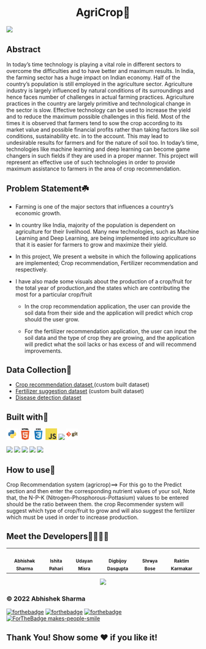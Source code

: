 <div align = "center">
    <h1>AgriCrop🌱</h1>
</div>

<img src="https://github.com/abhisheks008/agricrop/blob/main/static/images/agricrop%20(1).png">

## Abstract
In today’s time technology is playing a vital role
in different sectors to overcome the difficulties and to have
better and maximum results. In India, the farming sector has a
huge impact on Indian economy. Half of the country’s
population is still employed in the agriculture sector.
Agriculture industry is largely influenced by natural
conditions of its surroundings and hence faces number of
challenges in actual farming practices. Agriculture practices in
the country are largely primitive and technological change in
the sector is slow. Effective technology can be used to increase
the yield and to reduce the maximum possible challenges in
this field. Most of the times it is observed that farmers tend to
sow the crop according to its market value and possible
financial profits rather than taking factors like soil conditions,
sustainability etc. in to the account. This may lead to
undesirable results for farmers and for the nature of soil too.
In today’s time, technologies like machine learning and deep
learning can become game changers in such fields if they are
used in a proper manner. This project will represent an effective
use of such technologies in order to provide maximum
assistance to farmers in the area of crop recommendation.


## Problem Statement☘️
- Farming is one of the major sectors that influences a country’s economic growth. 

- In country like India, majority of the population is dependent on agriculture for their livelihood. Many new technologies, such as Machine Learning and Deep Learning, are being implemented into agriculture so that it is easier for farmers to grow and maximize their yield. 

- In this project, We present a website in which the following applications are implemented; Crop recommendation, Fertilizer recommendation and respectively.

- I have also made some visuals about the production of a crop/fruit for the total year of production,and the states which are contributing the most for a particular crop/fruit 

    - In the crop recommendation application, the user can provide the soil data from their side and the application will predict which crop should the user grow. 
    
    - For the fertilizer recommendation application, the user can input the soil data and the type of crop they are growing, and the application will predict what the soil lacks or has excess of and will recommend improvements. 
    
    
## Data Collection🌿
- [Crop recommendation dataset ](https://www.kaggle.com/atharvaingle/crop-recommendation-dataset) (custom built dataset)
- [Fertilizer suggestion dataset](https://github.com/abhisheks008/agricrop/blob/main/Rawdata/Fertilizer.csv) (custom built dataset)
- [Disease detection dataset](https://www.kaggle.com/vipoooool/new-plant-diseases-dataset)


## Built with🌴
<code><img height="30" src="https://raw.githubusercontent.com/github/explore/80688e429a7d4ef2fca1e82350fe8e3517d3494d/topics/python/python.png"></code>
<code><img height="30" src="https://raw.githubusercontent.com/github/explore/80688e429a7d4ef2fca1e82350fe8e3517d3494d/topics/html/html.png"></code>
<code><img height="30" src="https://raw.githubusercontent.com/github/explore/80688e429a7d4ef2fca1e82350fe8e3517d3494d/topics/css/css.png"></code>
<code><img height="30" src="https://raw.githubusercontent.com/github/explore/80688e429a7d4ef2fca1e82350fe8e3517d3494d/topics/javascript/javascript.png"></code>
<code><img height="30" src="https://github.com/tomchen/stack-icons/raw/master/logos/bootstrap.svg"></code>
<code><img height="30" src="https://raw.githubusercontent.com/github/explore/80688e429a7d4ef2fca1e82350fe8e3517d3494d/topics/git/git.png"></code>


<code><img height="30" src="https://raw.githubusercontent.com/numpy/numpy/7e7f4adab814b223f7f917369a72757cd28b10cb/branding/icons/numpylogo.svg"></code>
<code><img height="30" src="https://raw.githubusercontent.com/pandas-dev/pandas/761bceb77d44aa63b71dda43ca46e8fd4b9d7422/web/pandas/static/img/pandas.svg"></code>
<code><img height="30" src="https://matplotlib.org/_static/logo2.svg"></code>
<code><img height="30" src="https://upload.wikimedia.org/wikipedia/commons/thumb/0/05/Scikit_learn_logo_small.svg/1280px-Scikit_learn_logo_small.svg.png"></code>
<code><img height="30" src="https://raw.githubusercontent.com/pytorch/pytorch/39fa0b5d0a3b966a50dcd90b26e6c36942705d6d/docs/source/_static/img/pytorch-logo-dark.svg"></code>

## How to use🍃
Crop Recommendation system (agricrop)==> For this go to the Predict section and then enter the corresponding nutrient values of your soil, Note that, the N-P-K (Nitrogen-Phosphorous-Pottasium) values to be entered should be the ratio between them.
the crop Recommender system will suggest which type of crop/fruit to grow and will also suggest the fertilizer which must be used in order to increase production.


<h2> Meet the Developers👩‍💻👨‍💻</h3>
  <table align = 'center'>
  <tr>
<td align="center"><a href="https://github.com/abhisheks008"><img src="https://avatars.githubusercontent.com/u/68724349?v=4" width="80px;" alt=""/><br /><sub><b>Abhishek Sharma</b></sub></a></td>
<td align="center"><a href="https://github.com/Ishita-2001"><img src="https://avatars.githubusercontent.com/u/85105978?v=4" width="80px;" alt=""/><br /><sub><b> Ishita Pahari</b></sub></a></td>
<td align="center"><a href="https://github.com/UdayanMisra2000"><img src="https://avatars.githubusercontent.com/u/83898487?v=4" width="80px;" alt=""/><br /><sub><b>Udayan Misra</b></sub></a></td>
<td align="center"><a href="https://github.com/Digbijoy08"><img src="https://avatars.githubusercontent.com/u/83782347?v=4" width="80px;" alt=""/><br /><sub><b>Digbijoy Dasgupta</b></sub></a></td>
<td align="center"><a href="https://github.com/Shreya0011"><img src="https://avatars.githubusercontent.com/u/87656303?v=4" width="80px;" alt=""/><br /><sub><b>Shreya Bose</b></sub></a></td>
<td align="center"><a href="https://github.com/Raktim1246"><img src="https://avatars.githubusercontent.com/u/75154706?v=4" width="80px;" alt=""/><br /><sub><b>Raktim Karmakar</b></sub></a></td>   

  </tr>
</table>
</p>
  
<p align = 'center'><img src= 'https://capsule-render.vercel.app/api?type=rect&color=gradient&height=2.5'/></p>

### © 2022 Abhishek Sharma
[![forthebadge](https://forthebadge.com/images/badges/built-with-love.svg)](https://forthebadge.com) [![forthebadge](https://forthebadge.com/images/badges/built-by-developers.svg)](https://forthebadge.com) [![forthebadge](https://forthebadge.com/images/badges/built-with-swag.svg)](https://forthebadge.com)  [![ForTheBadge makes-people-smile](http://ForTheBadge.com/images/badges/makes-people-smile.svg)](http://ForTheBadge.com)

## Thank You! Show some :heart: if you like it!





